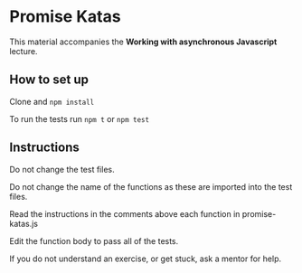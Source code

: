 # Promise Katas
This material accompanies the **Working with asynchronous Javascript** lecture.

## How to set up

Clone and `npm install`

To run the tests run `npm t` or `npm test`

## Instructions

Do not change the test files. 

Do not change the name of the functions as these are imported into the test files. 

Read the instructions in the comments above each function in promise-katas.js

Edit the function body to pass all of the tests. 

If you do not understand an exercise, or get stuck, ask a mentor for help. 
